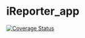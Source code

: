 # iReporter_app
[![Coverage Status](https://coveralls.io/repos/github/Anguandia/iReporter_app/badge.svg?branch=master)](https://coveralls.io/github/Anguandia/iReporter_app?branch=master)
